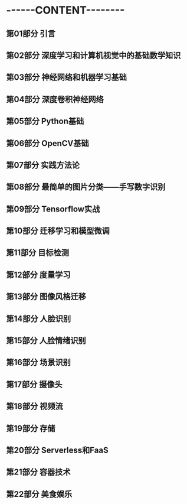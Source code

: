 ------CONTENT--------
===========
第01部分 引言
-----------
第02部分 深度学习和计算机视觉中的基础数学知识
-----------
第03部分 神经网络和机器学习基础
-----------
第04部分 深度卷积神经网络
-----------
第05部分 Python基础
-----------
第06部分 OpenCV基础
-----------
第07部分 实践方法论 
-----------
第08部分 最简单的图片分类——手写数字识别
-----------
第09部分 Tensorflow实战
-----------
第10部分 迁移学习和模型微调
-----------
第11部分 目标检测
-----------
第12部分 度量学习
-----------
第13部分 图像风格迁移
-----------
第14部分 人脸识别
-----------
第15部分 人脸情绪识别
-----------
第16部分 场景识别
-----------
第17部分 摄像头
-----------
第18部分 视频流
-----------
第19部分 存储
-----------
第20部分 Serverless和FaaS
-----------
第21部分 容器技术
-----------
第22部分 美食娱乐
-----------
